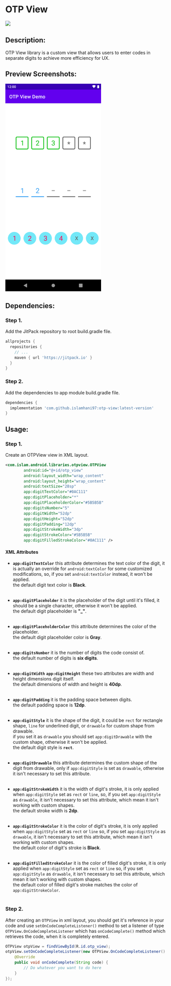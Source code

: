 # OTP View

[![](https://jitpack.io/v/islamhani97/otp-view.svg)](https://jitpack.io/#islamhani97/otp-view)

## Description:
OTP View library is a custom view that allows users to enter codes in separate digits to achieve more efficiency for UX.

## Preview Screenshots:
<img src="githubresources/Screenshot_1.png" width ="300"/>

## Dependencies:

### Step 1.
Add the JitPack repository to root build.gradle file.
```Groovy
allprojects {
  repositories {
    // ...
    maven { url 'https://jitpack.io' }
  }
}
```

### Step 2.
Add the dependencies to app module build.gradle file.
```Groovy
dependencies {
  implementation 'com.github.islamhani97:otp-view:latest-version'
}
```

## Usage:

### Step 1.
Create an OTPView view in XML layout.
```xml
<com.islam.android.libraries.otpview.OTPView
        android:id="@+id/otp_view"
        android:layout_width="wrap_content"
        android:layout_height="wrap_content"
        android:textSize="28sp"
        app:digitTextColor="#0AC111"
        app:digitPlaceholder="*"
        app:digitPlaceholderColor="#5B5B5B"
        app:digitsNumber="5"
        app:digitWidth="52dp"
        app:digitHeight="52dp"
        app:digitPadding="12dp"
        app:digitStrokeWidth="3dp"
        app:digitStrokeColor="#5B5B5B"
        app:digitFilledStrokeColor="#0AC111" />
```

#### XML Attributes

- **`app:digitTextColor`** this attribute determines the text color of the digit, it is actually an override for `android:textColor` for some customized modifications,
so, if you set `android:textColor` instead, it won't be applied.<br/>
the default digit text color is **Black**.<br/><br/>
	
- **`app:digitPlaceholder`** it is the placeholder of the digit until it's filled, it should be a single character, otherwise it won't be applied.<br/>
the default digit placeholder is **"\_"**.<br/><br/>
	
- **`app:digitPlaceholderColor`** this attribute determines the color of the placeholder.<br/>
the default digit placeholder color is **Gray**.<br/><br/>
	
- **`app:digitsNumber`** it is the number of digits the code consist of.<br/>
the default number of digits is **six digits**.<br/><br/>
	
- **`app:digitWidth`** **`app:digitHeight`** these two attributes are width and height dimensions digit itself.<br/>
the default dimensions of width and height is **40dp**.<br/><br/>
	
- **`app:digitPadding`** it is the padding space between digits.<br/>
the default padding space is **12dp**.<br/><br/>
	
- **`app:digitStyle`** it is the shape of the digit, it could be `rect` for rectangle shape, `line` for underlined digit, or
`drawable` for custom shape from drawable.<br/>
if you set it as `drawable` you should set `app:digitDrawable` with the custom shape, otherwise it won't be applied.<br/>
the default digit style is **`rect`**.<br/><br/>
	
- **`app:digitDrawable`** this attribute determines the custom shape of the digit from drawable, only if `app:digitStyle` is set as `drawable`,
otherwise it isn't necessary to set this attribute.<br/><br/>
	
- **`app:digitStrokeWidth`** it is the width of digit's stroke, it is only applied when `app:digitStyle` set as `rect` or `line`,
so, if you set `app:digitStyle` as `drawable`, it isn't necessary to set this attribute, which mean it isn't working with custom shapes.<br/>
the default stroke width is **2dp**.<br/><br/>
	
- **`app:digitStrokeColor`** it is the color of digit's stroke, it is only applied when `app:digitStyle` set as `rect` or `line`
so, if you set `app:digitStyle` as `drawable`, it isn't necessary to set this attribute, which mean it isn't working with custom shapes.<br/>
the default color of digit's stroke is **Black**.<br/><br/>

- **`app:digitFilledStrokeColor`** it is the color of filled digit's stroke, it is only applied when `app:digitStyle` set as `rect` or `line`
so, if you set `app:digitStyle` as `drawable`, it isn't necessary to set this attribute, which mean it isn't working with custom shapes.<br/>
the default color of filled digit's stroke matches the color of `app:digitStrokeColor`.<br/><br/>

### Step 2.
After creating an `OTPView` in xml layout, you should get it's reference in your code
and use `setOnCodeCompleteListener()` method to set a listener of type `OTPView.OnCodeCompleteListener`
which has `onCodeComplete()` method which retrieves the code, when it is completely entered.
```Java
OTPView otpView = findViewById(R.id.otp_view);
otpView.setOnCodeCompleteListener(new OTPView.OnCodeCompleteListener() {
    @Override
    public void onCodeComplete(String code) {
        // Do whatever you want to do here
    }
});
```
